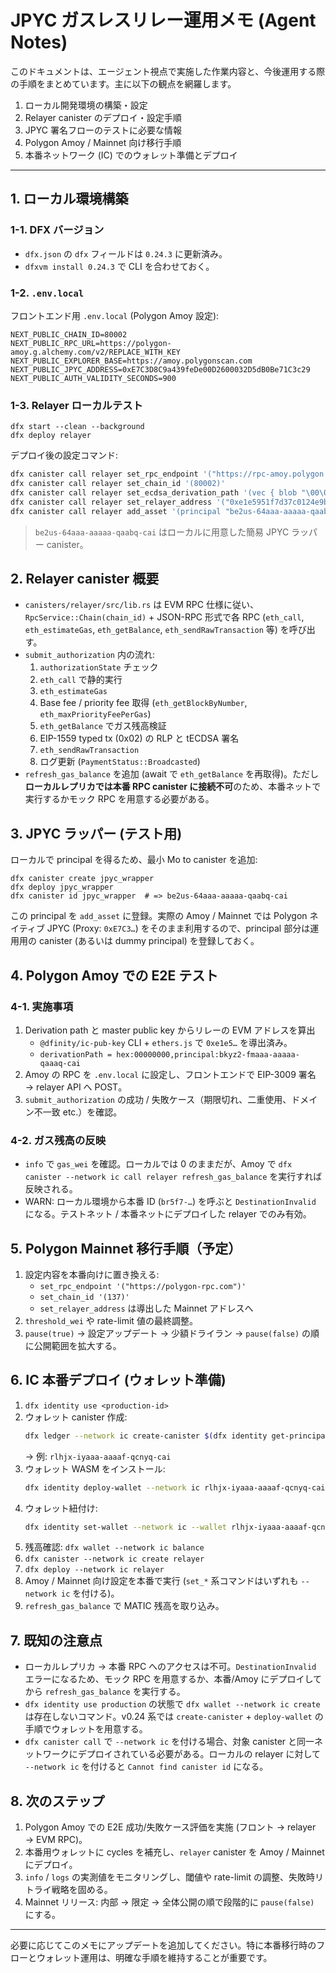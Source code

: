 # JPYC ガスレスリレー運用メモ (Agent Notes)

このドキュメントは、エージェント視点で実施した作業内容と、今後運用する際の手順をまとめています。主に以下の観点を網羅します。

1. ローカル開発環境の構築・設定
2. Relayer canister のデプロイ・設定手順
3. JPYC 署名フローのテストに必要な情報
4. Polygon Amoy / Mainnet 向け移行手順
5. 本番ネットワーク (IC) でのウォレット準備とデプロイ

---

## 1. ローカル環境構築

### 1-1. DFX バージョン

- `dfx.json` の `dfx` フィールドは `0.24.3` に更新済み。
- `dfxvm install 0.24.3` で CLI を合わせておく。

### 1-2. `.env.local`

フロントエンド用 `.env.local` (Polygon Amoy 設定):

```
NEXT_PUBLIC_CHAIN_ID=80002
NEXT_PUBLIC_RPC_URL=https://polygon-amoy.g.alchemy.com/v2/REPLACE_WITH_KEY
NEXT_PUBLIC_EXPLORER_BASE=https://amoy.polygonscan.com
NEXT_PUBLIC_JPYC_ADDRESS=0xE7C3D8C9a439feDe00D2600032D5dB0Be71C3c29
NEXT_PUBLIC_AUTH_VALIDITY_SECONDS=900
```

### 1-3. Relayer ローカルテスト

```
dfx start --clean --background
dfx deploy relayer
```

デプロイ後の設定コマンド:

```bash
dfx canister call relayer set_rpc_endpoint '("https://rpc-amoy.polygon.technology")'
dfx canister call relayer set_chain_id '(80002)'
dfx canister call relayer set_ecdsa_derivation_path '(vec { blob "\00\00\00\00" })'
dfx canister call relayer set_relayer_address '("0xe1e5951f7d37c0124e9b7018a94ca637192f3576")'
dfx canister call relayer add_asset '(principal "be2us-64aaa-aaaaa-qaabq-cai", "0xE7C3D8C9a439feDe00D2600032D5dB0Be71C3c29", 0)'
```

> `be2us-64aaa-aaaaa-qaabq-cai` はローカルに用意した簡易 JPYC ラッパー canister。


## 2. Relayer canister 概要

- `canisters/relayer/src/lib.rs` は EVM RPC 仕様に従い、`RpcService::Chain(chain_id)` + JSON-RPC 形式で各 RPC (`eth_call`, `eth_estimateGas`, `eth_getBalance`, `eth_sendRawTransaction` 等) を呼び出す。
- `submit_authorization` 内の流れ:
  1. `authorizationState` チェック
  2. `eth_call` で静的実行
  3. `eth_estimateGas`
  4. Base fee / priority fee 取得 (`eth_getBlockByNumber`, `eth_maxPriorityFeePerGas`)
  5. `eth_getBalance` でガス残高検証
  6. EIP-1559 typed tx (0x02) の RLP と tECDSA 署名
  7. `eth_sendRawTransaction`
  8. ログ更新 (`PaymentStatus::Broadcasted`)
- `refresh_gas_balance` を追加 (await で `eth_getBalance` を再取得)。ただし**ローカルレプリカでは本番 RPC canister に接続不可**のため、本番ネットで実行するかモック RPC を用意する必要がある。


## 3. JPYC ラッパー (テスト用)

ローカルで principal を得るため、最小 Mo to canister を追加:

```
dfx canister create jpyc_wrapper
dfx deploy jpyc_wrapper
dfx canister id jpyc_wrapper  # => be2us-64aaa-aaaaa-qaabq-cai
```

この principal を `add_asset` に登録。実際の Amoy / Mainnet では Polygon ネイティブ JPYC (Proxy: `0xE7C3…`) をそのまま利用するので、principal 部分は運用用の canister (あるいは dummy principal) を登録しておく。


## 4. Polygon Amoy での E2E テスト

### 4-1. 実施事項

1. Derivation path と master public key からリレーの EVM アドレスを算出  
   - `@dfinity/ic-pub-key` CLI + `ethers.js` で `0xe1e5…` を導出済み。  
   - `derivationPath = hex:00000000,principal:bkyz2-fmaaa-aaaaa-qaaaq-cai`
2. Amoy の RPC を `.env.local` に設定し、フロントエンドで EIP-3009 署名 → relayer API へ POST。
3. `submit_authorization` の成功 / 失敗ケース（期限切れ、二重使用、ドメイン不一致 etc.）を確認。

### 4-2. ガス残高の反映

- `info` で `gas_wei` を確認。ローカルでは 0 のままだが、Amoy で `dfx canister --network ic call relayer refresh_gas_balance` を実行すれば反映される。
- WARN: ローカル環境から本番 ID (`br5f7-…`) を呼ぶと `DestinationInvalid` になる。テストネット / 本番ネットにデプロイした relayer でのみ有効。


## 5. Polygon Mainnet 移行手順（予定）

1. 設定内容を本番向けに置き換える:
   - `set_rpc_endpoint '("https://polygon-rpc.com")'`
   - `set_chain_id '(137)'`
   - `set_relayer_address` は導出した Mainnet アドレスへ
2. `threshold_wei` や rate-limit 値の最終調整。
3. `pause(true)` → 設定アップデート → 少額ドライラン → `pause(false)` の順に公開範囲を拡大する。


## 6. IC 本番デプロイ (ウォレット準備)

1. `dfx identity use <production-id>`
2. ウォレット canister 作成:
   ```bash
   dfx ledger --network ic create-canister $(dfx identity get-principal) --amount <ICP>
   ```
   → 例: `rlhjx-iyaaa-aaaaf-qcnyq-cai`
3. ウォレット WASM をインストール:
   ```bash
   dfx identity deploy-wallet --network ic rlhjx-iyaaa-aaaaf-qcnyq-cai
   ```
4. ウォレット紐付け:
   ```bash
   dfx identity set-wallet --network ic --wallet rlhjx-iyaaa-aaaaf-qcnyq-cai
   ```
5. 残高確認: `dfx wallet --network ic balance`
6. `dfx canister --network ic create relayer`
7. `dfx deploy --network ic relayer`
8. Amoy / Mainnet 向け設定を本番で実行 (`set_*` 系コマンドはいずれも `--network ic` を付ける)。
9. `refresh_gas_balance` で MATIC 残高を取り込み。


## 7. 既知の注意点

- ローカルレプリカ → 本番 RPC へのアクセスは不可。`DestinationInvalid` エラーになるため、モック RPC を用意するか、本番/Amoy にデプロイしてから `refresh_gas_balance` を実行する。
- `dfx identity use production` の状態で `dfx wallet --network ic create` は存在しないコマンド。v0.24 系では `create-canister` + `deploy-wallet` の手順でウォレットを用意する。
- `dfx canister call` で `--network ic` を付ける場合、対象 canister と同一ネットワークにデプロイされている必要がある。ローカルの relayer に対して `--network ic` を付けると `Cannot find canister id` になる。


## 8. 次のステップ

1. Polygon Amoy での E2E 成功/失敗ケース評価を実施 (フロント → relayer → EVM RPC)。
2. 本番用ウォレットに cycles を補充し、`relayer` canister を Amoy / Mainnet にデプロイ。
3. `info` / `logs` の実測値をモニタリングし、閾値や rate-limit の調整、失敗時リトライ戦略を固める。
4. Mainnet リリース: 内部 → 限定 → 全体公開の順で段階的に `pause(false)` にする。

---

必要に応じてこのメモにアップデートを追加してください。特に本番移行時のフローとウォレット運用は、明確な手順を維持することが重要です。
